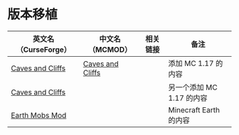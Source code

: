 # 版本移植

| 英文名（CurseForge）                                                                  | 中文名（MCMOD）                                          | 相关链接 | 备注                   |
| ------------------------------------------------------------------------------------- | -------------------------------------------------------- | -------- | ---------------------- |
| [Caves and Cliffs](https://www.curseforge.com/minecraft/mc-mods/caves-and-cliffs)     | [Caves and Cliffs](https://www.mcmod.cn/class/3118.html) |          | 添加 MC 1.17 的内容         |
| [Caves and Cliffs](https://www.curseforge.com/minecraft/mc-mods/caves-and-cliffs-mod) |                                                          |          | 另一个添加 MC 1.17 的内容                       |
| [Earth Mobs Mod](https://www.curseforge.com/minecraft/mc-mods/minecraft-earth-mod)    |                                                          |          | Minecraft Earth 的内容 |
